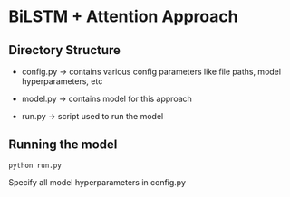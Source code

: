 # BiLSTM + Attention Approach

## Directory Structure

- config.py -> contains various config parameters like file paths, model hyperparameters, etc

- model.py -> contains model for this approach

- run.py -> script used to run the model

## Running the model

```python run.py```

Specify all model hyperparameters in config.py